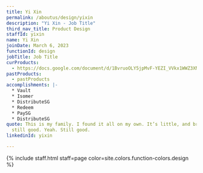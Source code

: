 ```yaml
---
title: Yi Xin
permalink: /aboutus/design/yixin
description: "Yi Xin - Job Title"
third_nav_title: Product Design
staffId: yixin
name: Yi Xin
joinDate: March 6, 2023
functionId: design
jobTitle: Job Title
curProducts:
  - https://docs.google.com/document/d/1BvruoOLY5jpMvF-YEZI_VVkx1WWZ3XN1KJTuwijH26U/edit#heading=h.q9g0durbss53
pastProducts:
  - pastProducts
accomplishments: |-
  * Vault 
  * Isomer
  * DistributeSG
  * Redeem
  * PaySG
  * DistributeSG
quote: This is my family. I found it all on my own. It’s little, and broken, but
  still good. Yeah. Still good.
linkedinId: yixin

---
```


{% include staff.html staff=page color=site.colors.function-colors.design %}
